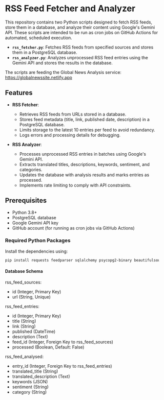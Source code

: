 # RSS Feed Fetcher and Analyzer

This repository contains two Python scripts designed to fetch RSS feeds, store them in a database, and analyze their content using Google's Gemini API. These scripts are intended to be run as cron jobs on GitHub Actions for automated, scheduled execution.

- **`rss_fetcher.py`**: Fetches RSS feeds from specified sources and stores them in a PostgreSQL database.
- **`rss_analyzer.py`**: Analyzes unprocessed RSS feed entries using the Gemini API and stores the results in the database.

The scripts are feeding the Global News Analysis service: https://globalnewssite.netlify.app

## Features

- **RSS Fetcher**:
  - Retrieves RSS feeds from URLs stored in a database.
  - Stores feed metadata (title, link, published date, description) in a PostgreSQL database.
  - Limits storage to the latest 10 entries per feed to avoid redundancy.
  - Logs errors and processing details for debugging.

- **RSS Analyzer**:
  - Processes unprocessed RSS entries in batches using Google's Gemini API.
  - Extracts translated titles, descriptions, keywords, sentiment, and categories.
  - Updates the database with analysis results and marks entries as processed.
  - Implements rate limiting to comply with API constraints.

## Prerequisites

- Python 3.8+
- PostgreSQL database
- Google Gemini API key
- GitHub account (for running as cron jobs via GitHub Actions)

### Required Python Packages
Install the dependencies using:
```bash
pip install requests feedparser sqlalchemy psycopg2-binary beautifulsoup4 python-dotenv tqdm google-generativeai
```

#### Database Schema
rss_feed_sources:
- id (Integer, Primary Key)
- url (String, Unique)

rss_feed_entries:
- id (Integer, Primary Key)
- title (String)
- link (String)
- published (DateTime)
- description (Text)
- feed_id (Integer, Foreign Key to rss_feed_sources)
- processed (Boolean, Default: False)

rss_feed_analysed:
- entry_id (Integer, Foreign Key to rss_feed_entries)
- translated_title (String)
- translated_description (Text)
- keywords (JSON)
- sentiment (String)
- category (String)



